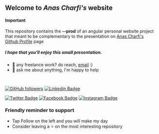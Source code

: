 ## Welcome to *Anas Charfi's* website

 #### Important 
 This repository contains the **--prod** of an angular personal website project that meant to be complementary to the presentation on <a href="https://www.esprit.tn">Anas Charfi's Github Profile</a> page

##### I hope that you'll enjoy this small presentation.

- 💼 any freelance work? do reach, [email](mailto:charfianas1@gmail.com) :)
- 💬 ask me about anything, I'm happy to help

<br>


[![GitHub followers](https://img.shields.io/github/followers/AnasCharfi?label=Follow&style=social)](https://github.com/AnasCharfi/?tab=follow) [![Linkedin Badge](https://img.shields.io/badge/-Anas%20Charfi-blue?style=social&logo=Linkedin&logoColor=blue&link=https://www.linkedin.com/in/anas-charfi/)](https://www.linkedin.com/in/anas-charfi/)

[![Twitter Badge](http://img.shields.io/badge/-@CharfiAnas-1ca0f1?style=social&logo=twitter&logoColor=blue&link=https://twitter.com/CharfiAnas)](https://twitter.com/CharfiAnas) [![Facebook Badge](http://img.shields.io/badge/-Anas%20ChaRfi-1ca0f1?style=social&logo=facebook&logoColor=blue&link=https://www.facebook.com/The.Hakerz.Zinger)](https://twitter.com/CharfiAnas) [![Instagram Badge](https://img.shields.io/badge/-anascharfi-blue?style=social&logo=Instagram&link=https://www.instagram.com/anascharfi/)](https://www.instagram.com/anascharfi/)

### Friendly reminder to support
* Tap Follow on the left and you will make my day
* Consider leaving a :star: on the most interesting repository
<br>
